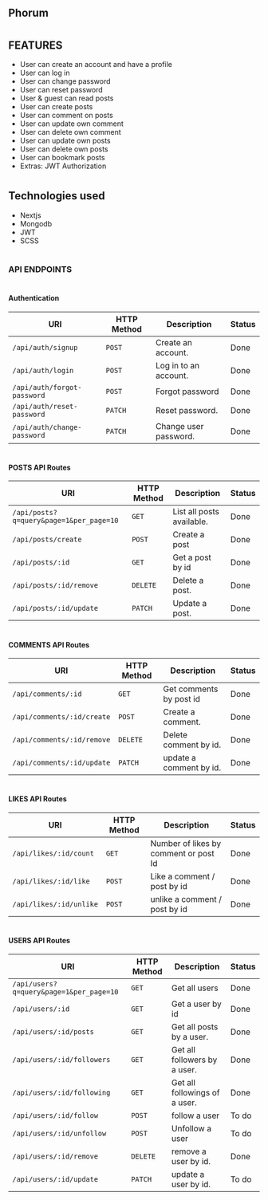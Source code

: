 ## Phorum

#

## FEATURES

- User can create an account and have a profile
- User can log in
- User can change password
- User can reset password
- User & guest can read posts
- User can create posts
- User can comment on posts
- User can update own comment
- User can delete own comment
- User can update own posts
- User can delete own posts
- User can bookmark posts
- Extras: JWT Authorization

#

## Technologies used

- Nextjs
- Mongodb
- JWT
- SCSS

#

### API ENDPOINTS

#

#### Authentication

| URI                                    | HTTP Method | Description           | Status |
| -------------------------------------- | ----------- | --------------------- | ------ |
| <code>/api/auth/signup</code>          | `POST`      | Create an account.    | Done   |
| <code>/api/auth/login</code>           | `POST`      | Log in to an account. | Done   |
| <code>/api/auth/forgot-password</code> | `POST`      | Forgot password       | Done   |
| <code>/api/auth/reset-password</code>  | `PATCH`     | Reset password.       | Done   |
| <code>/api/auth/change-password</code> | `PATCH`     | Change user password. | Done   |

#

#### POSTS API Routes

| URI                                                | HTTP Method | Description               | Status |
| -------------------------------------------------- | ----------- | ------------------------- | ------ |
| <code>/api/posts?q=query&page=1&per_page=10</code> | `GET`       | List all posts available. | Done   |
| <code>/api/posts/create</code>                     | `POST`      | Create a post             | Done   |
| <code>/api/posts/:id</code>                        | `GET`       | Get a post by id          | Done   |
| <code>/api/posts/:id/remove</code>                 | `DELETE`    | Delete a post.            | Done   |
| <code>/api/posts/:id/update</code>                 | `PATCH`     | Update a post.            | Done   |

#

#### COMMENTS API Routes

| URI                                   | HTTP Method | Description             | Status |
| ------------------------------------- | ----------- | ----------------------- | ------ |
| <code>/api/comments/:id</code>        | `GET`       | Get comments by post id | Done   |
| <code>/api/comments/:id/create</code> | `POST`      | Create a comment.       | Done   |
| <code>/api/comments/:id/remove</code> | `DELETE`    | Delete comment by id.   | Done   |
| <code>/api/comments/:id/update</code> | `PATCH`     | update a comment by id. | Done   |

#

#### LIKES API Routes

| URI                                | HTTP Method | Description                           | Status |
| ---------------------------------- | ----------- | ------------------------------------- | ------ |
| <code>/api/likes/:id/count</code>  | `GET`       | Number of likes by comment or post Id | Done   |
| <code>/api/likes/:id/like</code>   | `POST`      | Like a comment / post by id           | Done   |
| <code>/api/likes/:id/unlike</code> | `POST`      | unlike a comment / post by id         | Done   |

#

#### USERS API Routes

| URI                                                | HTTP Method | Description                   | Status |
| -------------------------------------------------- | ----------- | ----------------------------- | ------ |
| <code>/api/users?q=query&page=1&per_page=10</code> | `GET`       | Get all users                 | Done   |
| <code>/api/users/:id</code>                        | `GET`       | Get a user by id              | Done   |
| <code>/api/users/:id/posts</code>                  | `GET`       | Get all posts by a user.      | Done   |
| <code>/api/users/:id/followers</code>              | `GET`       | Get all followers by a user.  | Done   |
| <code>/api/users/:id/following</code>              | `GET`       | Get all followings of a user. | Done   |
| <code>/api/users/:id/follow</code>                 | `POST`      | follow a user                 | To do  |
| <code>/api/users/:id/unfollow</code>               | `POST`      | Unfollow a user               | To do  |
| <code>/api/users/:id/remove</code>                 | `DELETE`    | remove a user by id.          | Done   |
| <code>/api/users/:id/update</code>                 | `PATCH`     | update a user by id.          | To do  |
